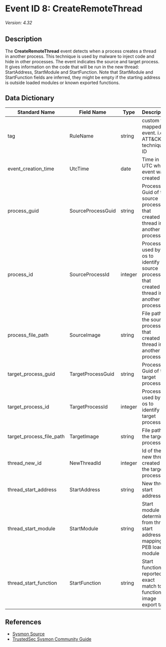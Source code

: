 # Event ID 8: CreateRemoteThread
###### Version: 4.32

## Description
The **CreateRemoteThread** event detects when a process creates a thread in another process. This technique is used by malware to inject code and hide in other processes. The event indicates the source and target process. It gives information on the code that will be run in the new thread: StartAddress, StartModule and StartFunction. Note that StartModule and StartFunction fields are inferred, they might be empty if the starting address is outside loaded modules or known exported functions.

## Data Dictionary
|Standard Name|Field Name|Type|Description|Sample Value|
|---|---|---|---|---|
|tag|RuleName|string|custom tag mapped to event. i.e ATT&CK technique ID|`T1114`|
|event_creation_time|UtcTime|date|Time in UTC when event was created|`4/11/18 5:25`|
|process_guid|SourceProcessGuid|string|Process Guid of the source process that created a thread in another process|`{A98268C1-9586-5ACD-0000-001070A20000}`|
|process_id|SourceProcessId|integer|Process ID used by the os to identify the source process that created a thread in another process|`684`|
|process_file_path|SourceImage|string|File path of the source process that created a thread in another process|`C:\Windows\System32\csrss.exe`|
|target_process_guid|TargetProcessGuid|string|Process Guid of the target process|`{A98268C1-9C2E-5ACD-0000-00100266AB00}`|
|target_process_id|TargetProcessId|integer|Process ID used by the os to identify the target process|`240`|
|target_process_file_path|TargetImage|string|File path of the target process|`C:\Windows\System32\cmd.exe`|
|thread_new_id|NewThreadId|integer|Id of the new thread created in the target process|`2336`|
|thread_start_address|StartAddress|string|New thread start address|`0x00007FFA356A7E40`|
|thread_start_module|StartModule|string|Start module determined from thread start address mapping to PEB loaded module list|`C:\WINDOWS\System32\KERNELBASE.dll`|
|thread_start_function|StartFunction|string|Start function is reported if exact match to function in image export table|`CtrlRoutine`|

## References
* [Sysmon Source](https://docs.microsoft.com/en-us/sysinternals/downloads/sysmon#event-id-8-createremotethread)
* [TrustedSec Sysmon Community Guide](https://github.com/trustedsec/SysmonCommunityGuide/blob/master/create-remote-thread.md)
